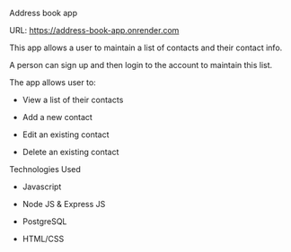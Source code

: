 Address book app


URL: https://address-book-app.onrender.com



This app allows a user to maintain a list of contacts and their contact info.

A person can sign up and then login to the account to maintain this list.

The app allows user to:

- View a list of their contacts

- Add a new contact

- Edit an existing contact

- Delete an existing contact

Technologies Used

- Javascript

- Node JS & Express JS

- PostgreSQL

- HTML/CSS